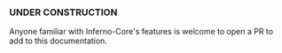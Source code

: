 ### UNDER CONSTRUCTION

Anyone familiar with Inferno-Core's features is welcome to open a PR to add to this documentation.
